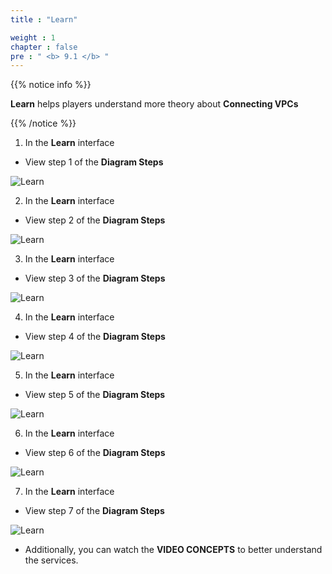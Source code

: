 ```yaml
---
title : "Learn"

weight : 1
chapter : false
pre : " <b> 9.1 </b> "
---
```


{{% notice info %}}

**Learn** helps players understand more theory about **Connecting VPCs**

{{% /notice %}}

1. In the **Learn** interface

- View step 1 of the **Diagram Steps**

![Learn](/images/9.-connectvpc/9.1-learn/1-learn.png)

2. In the **Learn** interface

- View step 2 of the **Diagram Steps**

![Learn](/images/9.-connectvpc/9.1-learn/2-learn.png)

3. In the **Learn** interface

- View step 3 of the **Diagram Steps**

![Learn](/images/9.-connectvpc/9.1-learn/3-learn.png)

4. In the **Learn** interface

- View step 4 of the **Diagram Steps**

![Learn](/images/9.-connectvpc/9.1-learn/4-learn.png)

5. In the **Learn** interface

- View step 5 of the **Diagram Steps**

![Learn](/images/9.-connectvpc/9.1-learn/5-learn.png)

6. In the **Learn** interface

- View step 6 of the **Diagram Steps**

![Learn](/images/9.-connectvpc/9.1-learn/6-learn.png)

7. In the **Learn** interface

- View step 7 of the **Diagram Steps**

![Learn](/images/9.-connectvpc/9.1-learn/7-learn.png)

- Additionally, you can watch the **VIDEO CONCEPTS** to better understand the services.
